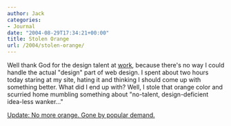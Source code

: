 ```yaml
---
author: Jack
categories:
- Journal
date: "2004-08-29T17:34:21+00:00"
title: Stolen Orange
url: /2004/stolen-orange/
---
```


Well thank God for the design talent at [work][1], because there's no way I could handle the actual "design" part of web design. I spent about two hours today staring at my site, hating it and thinking I should come up with something better. What did I end up with? Well, I stole that orange color and scurried home mumbling something about "no-talent, design-deficient idea-less wanker&#8230;"

<ins>Update: No more orange. Gone by popular demand.</ins>

 [1]: http://www.fusionary.com